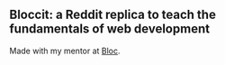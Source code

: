 ## Bloccit: a Reddit replica to teach the fundamentals of web development

Made with my mentor at [Bloc](http://bloc.io).